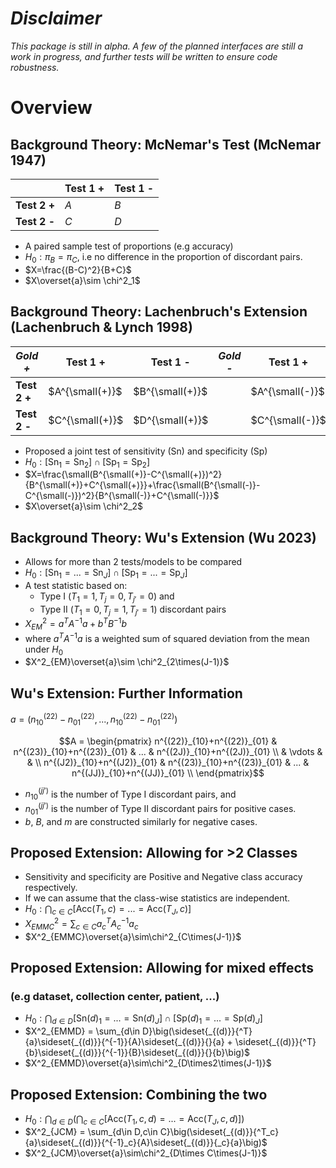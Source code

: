 # *Disclaimer*
*This package is still in alpha. A few of the planned interfaces are still a work in progress, and further tests will be written to ensure code robustness.*

# Overview


## Background Theory: McNemar's Test (McNemar 1947)

|              | **Test 1 +** | **Test 1 -** |
|--------------|--------------|--------------|
| **Test 2 +** | $A$          | $B$          |
| **Test 2 -** | $C$          | $D$          |

- A paired sample test of proportions (e.g accuracy)
- $H_0:\pi_B=\pi_C$, i.e no difference in the proportion of discordant pairs.
- $X=\frac{(B-C)^2}{B+C}$
- $X\overset{a}\sim \chi^2_1$

## Background Theory: Lachenbruch's Extension (Lachenbruch & Lynch 1998)
|   *Gold +*   | **Test 1 +** | **Test 1 -** |   *Gold -*   | **Test 1 +** | **Test 1 -** |
|--------------|--------------|--------------|--------------|--------------|--------------|
| **Test 2 +** | $A^{\small(+)}$    | $B^{\small(+)}$    |              | $A^{\small(-)}$    | $B^{\small(-)}$    |
| **Test 2 -** | $C^{\small(+)}$    | $D^{\small(+)}$    |              | $C^{\small(-)}$    | $D^{\small(-)}$    |

- Proposed a joint test of sensitivity (Sn) and specificity (Sp) 
- $H_0: [\text{Sn}_1=\text{Sn}_2]\cap[\text{Sp}_1=\text{Sp}_2]$
- $X=\frac{\small(B^{\small(+)}-C^{\small(+)})^2}{B^{\small(+)}+C^{\small(+)}}+\frac{\small(B^{\small(-)}-C^{\small(-)})^2}{B^{\small(-)}+C^{\small(-)}}$
- $X\overset{a}\sim \chi^2_2$

## Background Theory: Wu's Extension (Wu 2023)

- Allows for more than 2 tests/models to be compared
- $H_0: [\text{Sn}_1=...=\text{Sn}_J]\cap[\text{Sp}_1=...=\text{Sp}_J]$
- A test statistic based on:
  - Type I $(T_1=1, T_j=0, T_{j'}=0)$ and
  - Type II $(T_1=0, T_j=1, T_{j'}=1)$ discordant pairs
- $X^2_{EM} = a^TA^{-1}a + b^TB^{-1}b$
- where $a^TA^{-1}a$ is a weighted sum of squared deviation from the mean under $H_0$
- $X^2_{EM}\overset{a}\sim \chi^2_{2\times(J-1)}$

## Wu's Extension: Further Information

$a = (n^{(22)}_{10}-n^{(22)}_{01}, ..., n^{(22)}_{10}-n^{(22)}_{01})$ 

$$A = \begin{pmatrix} n^{(22)}_{10}+n^{(22)}_{01} & n^{(23)}_{10}+n^{(23)}_{01} & ... & n^{(2J)}_{10}+n^{(2J)}_{01} \\
& \vdots & & \\
n^{(J2)}_{10}+n^{(J2)}_{01} & n^{(23)}_{10}+n^{(23)}_{01} & ... & n^{(JJ)}_{10}+n^{(JJ)}_{01} \\
\end{pmatrix}$$ 

- $n^{(jj')}_{10}$ is the number of Type I discordant pairs, and
- $n^{(jj')}_{01}$ is the number of Type II discordant pairs for positive cases.
- $b$, $B$, and $m$ are constructed similarly for negative cases.

## Proposed Extension: Allowing for >2 Classes

- Sensitivity and specificity are Positive and Negative class accuracy respectively.
- If we can assume that the class-wise statistics are independent.
- $H_0: \bigcap_{c\in C} \big[\text{Acc}(T_1,c)=...=\text{Acc}(T_J,c)\big]$
- $X^2_{EMMC} = \sum_{c\in C}a_c^TA_c^{-1}a_c$
- $X^2_{EMMC}\overset{a}\sim\chi^2_{C\times(J-1)}$

## Proposed Extension: Allowing for mixed effects
### (e.g dataset, collection center, patient, ...)
- $H_0: \bigcap_{d\in D} [\text{Sn}(d)_1=...=\text{Sn}(d)_J]\cap[\text{Sp}(d)_1=...=\text{Sp}(d)_J]$
- $X^2_{EMMD} = \sum_{d\in D}\big(\sideset{_{(d)}}{^T}{a}\sideset{_{(d)}}{^{-1}}{A}\sideset{_{(d)}}{}{a} + \sideset{_{(d)}}{^T}{b}\sideset{_{(d)}}{^{-1}}{B}\sideset{_{(d)}}{}{b}\big)$
- $X^2_{EMMD}\overset{a}\sim\chi^2_{D\times2\times(J-1)}$

## Proposed Extension: Combining the two 
- $H_0: \bigcap_{d\in D}\Big(\bigcap_{c\in C} \big[\text{Acc}(T_1,c,d)=...=\text{Acc}(T_J,c,d)\big]\Big)$
- $X^2_{JCM} = \sum_{d\in D,c\in C}\big(\sideset{_{(d)}}{^T_c}{a}\sideset{_{(d)}}{^{-1}_c}{A}\sideset{_{(d)}}{_c}{a}\big)$
- $X^2_{JCM}\overset{a}\sim\chi^2_{D\times C\times(J-1)}$
